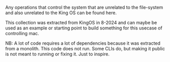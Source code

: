 Any operations that control the system that are unrelated to the file-system and also unrelated to the King OS can be found here.

This collection was extracted from KingOS in 8-2024 and can maybe be used as an example or starting point to build something for this usecase of controlling mac.

NB: A lot of code requires a lot of dependencies because it was extracted from a monolith. This code does not run. Some CLIs do, but making it public is not meant to running or fixing it. Just to inspire.
